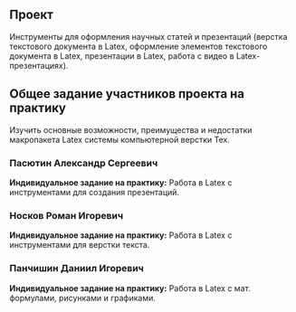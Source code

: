 ## Проект
Инструменты для оформления научных статей и презентаций (верстка текстового документа в Latex, оформление элементов текстового документа в Latex, презентации в Latex, работа с видео в Latex-презентациях).

## Общее задание участников проекта на практику
Изучить основные возможности, преимущества и недостатки макропакета Latex системы компьютерной верстки Tex.

### Пасютин Александр Сергеевич
**Индивидуальное задание на практику:** Работа в Latex с инструментами для создания презентаций.

### Носков Роман Игоревич
**Индивидуальное задание на практику:** Работа в Latex с инструментами для верстки текста.

### Панчишин Даниил Игоревич
**Индивидуальное задание на практику:** Работа в Latex с мат. формулами, рисунками и графиками.
